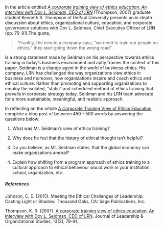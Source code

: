 In the article entitled [_A corporate training view of ethics education: An interview with Dov L. Seidman, CEO of LRN_](http://content.ebscohost.com/ContentServer.asp?T=P&P=AN&K=24402030&S=R&D=bth&EbscoContent=dGJyMNXb4kSeqLM4zdnyOLCmr0%2Bep7FSsq%2B4TLeWxWXS&ContentCustomer=dGJyMPGss0mvrrRNuePfgeyx43zx) \(Thompson, 2007\) graduate student Kenneth R. Thompson of DePaul University presents an in-depth discussion about ethics, organizational culture, education, and corporate governance solutions with Dov L. Seidman, Chief Executive Officer of LRN \(pp. 79-91\).The quote,

> “Frankly, the minute a company says, “we need to train our people on ethics,” they start going down the wrong road”

is a strong statement made by Seidman on his perspective towards ethics training in today’s business environment and aptly frames the context of this paper. Seidman is a change agent in the world of business ethics. His company, LRN has challenged the way organizations view ethics in business and moreover, how organizations inspire and coach ethics and ethical culture. Rather than promoting and supporting organizations to employ the isolated, “static” and scheduled method of ethics training that prevails in corporate strategy today, Seidman and his LRN team advocate for a more sustainable, meaningful, and realistic approach.

In reflecting on the article [A Corporate Training View of Ethics Education](http://content.ebscohost.com/ContentServer.asp?T=P&P=AN&K=24402030&S=R&D=bth&EbscoContent=dGJyMNXb4kSeqLM4zdnyOLCmr0%2Bep7FSsq%2B4TLeWxWXS&ContentCustomer=dGJyMPGss0mvrrRNuePfgeyx43zx) complete a blog post of between 450 - 500 words by answering the questions below:

1. What was Mr. Seidman’s view of ethics training?

2. Why does he feel that the history of ethical thought isn’t helpful?

3. Do you believe, as Mr. Seidman states, that the global economy can make organizations amoral?

4. Explain how shifting from a program approach of ethics training to a cultural approach to ethical behaviour would work in your institution, school, organization, etc.

##### References

Johnson, C. E. \(2015\). Meeting the Ethical Challenges of Leadership: Casting Light or Shadow. Thousand Oaks, CA: Sage Publications, Inc.

Thompson, K. R. \(2007\). [A corporate training view of ethics education: An interview with Dov L. Seidman, CEO of LRN](http://content.ebscohost.com/ContentServer.asp?T=P&P=AN&K=24402030&S=R&D=bth&EbscoContent=dGJyMNXb4kSeqLM4zdnyOLCmr0%2Bep7FSsq%2B4TLeWxWXS&ContentCustomer=dGJyMPGss0mvrrRNuePfgeyx43zx). Journal of Leadership & Organizational Studies, 13\(3\), 79-91.

